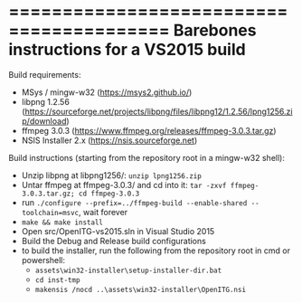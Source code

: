 =========================================
Barebones instructions for a VS2015 build
=========================================

Build requirements:
  * MSys / mingw-w32 (https://msys2.github.io/)
  * libpng 1.2.56 (https://sourceforge.net/projects/libpng/files/libpng12/1.2.56/lpng1256.zip/download)
  * ffmpeg 3.0.3 (https://www.ffmpeg.org/releases/ffmpeg-3.0.3.tar.gz)
  * NSIS Installer 2.x (https://nsis.sourceforge.net)

Build instructions (starting from the repository root in a mingw-w32 shell):
  * Unzip libpng at libpng1256/: `unzip lpng1256.zip`
  * Untar ffmpeg at ffmpeg-3.0.3/ and cd into it: `tar -zxvf ffmpeg-3.0.3.tar.gz; cd ffmpeg-3.0.3`
  * run `./configure --prefix=../ffmpeg-build --enable-shared --toolchain=msvc`, wait forever
  * `make && make install`
  * Open src/OpenITG-vs2015.sln in Visual Studio 2015
  * Build the Debug and Release build configurations
  * to build the installer, run the following from the repository root in cmd or powershell:
    * `assets\win32-installer\setup-installer-dir.bat`
    * `cd inst-tmp`
    * `makensis /nocd ..\assets\win32-installer\OpenITG.nsi`
